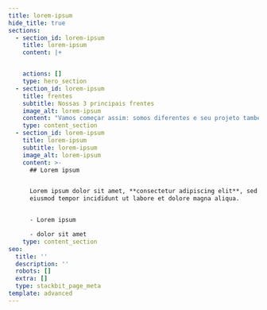 ```yaml
---
title: lorem-ipsum
hide_title: true
sections:
  - section_id: lorem-ipsum
    title: lorem-ipsum
    content: |+


    actions: []
    type: hero_section
  - section_id: lorem-ipsum
    title: frentes
    subtitle: Nossas 3 principais frentes
    image_alt: lorem-ipsum
    content: "Vamos começar assim: somos diferentes e seu projeto também será. Sendo mais precisos, será único. Temos a prática de adotar soluções complexas (e amamos MUITO isso), evitando repetições e buscando a otimização no processo de organização espacial, seja com o uso de algoritmos ou outras ferramentas mais tradicionais de projeto, como matrizes de correlação e fluxogramas.\r\nAs nossas principais frentes são direcionadas a empreendedores e/ou incorporadores. Eu já li que começar uma empresa é empolgante. Isso é até verdade, mas com a empolgação vem muita ansiedade, preocupações, contas e escolhas difíceis. Precisamos sentirmo-nos seguros e  amparados para desfrutarmos desse momento e, o mais importante, construir raízes fortes para crescer, desenvolvendo todo nosso potencial para perdurarmos mesmo durante as crises. Elas virão (aceita que dói menos).\r\nComo profissionais responsáveis e qualificados, estaremos ao seu lado durante a materialização dos seus sonhos e projetos de vida. Queremos viver essas emoções contigo e fazer parte do nascimento (ou nova fase) do negócio/empreendimento, potencializando seus pontos fortes, prezando a excelência dos processos que se realizam no espaço, para que, ao entrar na vida de inúmeras outras pessoas, sua empresa seja lembrada pelo conforto, acolhimento, excelência e humanidade que conecta e provoca memórias afetivas.\r\nQue o trabalho seja sagrado, feliz e edificante dentro de um espaço de alto desempenho e indicadores de qualidade ambiental de excelência.\r\nQuer saber mais sobre os nossos projetos? Acesse a nossa página de portfolio e conheça nossas histórias de destaque.\r\nA fim de pôr as mãos à obra? Veja sua poesia virando arquitetura, ou o oposto, tanto faz. Leia as instruções e preencha nosso pré-briefing e entraremos em contato com você.\_\n"
    type: content_section
  - section_id: lorem-ipsum
    title: lorem-ipsum
    subtitle: lorem-ipsum
    image_alt: lorem-ipsum
    content: >-
      ## Lorem ipsum


      Lorem ipsum dolor sit amet, **consectetur adipiscing elit**, sed do
      eiusmod tempor incididunt ut labore et dolore magna aliqua.


      - Lorem ipsum

      - dolor sit amet
    type: content_section
seo:
  title: ''
  description: ''
  robots: []
  extra: []
  type: stackbit_page_meta
template: advanced
---
```

